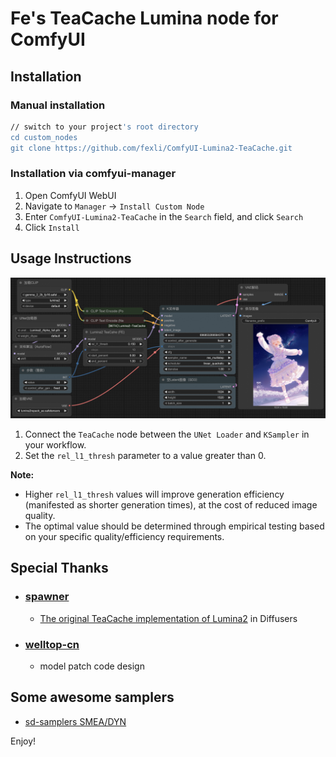 # Fe's TeaCache Lumina node for ComfyUI

## Installation

### Manual installation

```bash
// switch to your project's root directory
cd custom_nodes
git clone https://github.com/fexli/ComfyUI-Lumina2-TeaCache.git
```

### Installation via comfyui-manager

1. Open ComfyUI WebUI
2. Navigate to `Manager` -> `Install Custom Node`
3. Enter `ComfyUI-Lumina2-TeaCache` in the `Search` field, and click `Search`
4. Click `Install`

## Usage Instructions

![workflow](images/workflow.png)
1. Connect the `TeaCache` node between the `UNet Loader` and `KSampler` in your workflow.
2. Set the `rel_l1_thresh` parameter to a value greater than 0.

**Note:** 
- Higher `rel_l1_thresh` values will improve generation efficiency (manifested as shorter generation times), at the cost of reduced image quality.
- The optimal value should be determined through empirical testing based on your specific quality/efficiency requirements.

## Special Thanks

- ### [spawner](https://github.com/spawner1145)
  - [The original TeaCache implementation of Lumina2](https://github.com/spawner1145/TeaCache) in Diffusers
- ### [welltop-cn](https://github.com/welltop-cn/ComfyUI-TeaCache)
  - model patch code design

## Some awesome samplers

- [sd-samplers SMEA/DYN](https://github.com/spawner1145/sd-samplers)



Enjoy!
